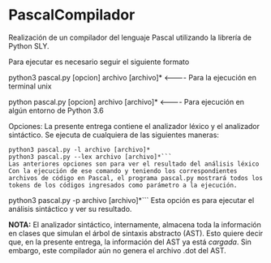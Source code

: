 # PascalCompilador
Realización de un compilador del lenguaje Pascal utilizando la librería de Python SLY.

Para ejecutar es necesario seguir el siguiente formato

python3 pascal.py [opcion] archivo [archivo]* <---- Para la ejecución en terminal unix

python pascal.py [opcion] archivo [archivo]* <---- Para ejecución en algún entorno de Python 3.6

Opciones:
La presente entrega contiene el analizador léxico y el analizador sintáctico. Se ejecuta de cualquiera de las siguientes maneras:

```
python3 pascal.py -l archivo [archivo]*
python3 pascal.py --lex archivo [archivo]*```
Las anteriores opciones son para ver el resultado del análisis léxico
Con la ejecución de ese comando y teniendo los correspondientes archivos de código en Pascal, el programa pascal.py mostrará todos los tokens de los códigos ingresados como parámetro a la ejecución.
```
python3 pascal.py -p archivo [archivo]*```
Esta opción es para ejecutar el análisis sintáctico y ver su resultado.

**NOTA:** El analizador sintáctico, internamente, almacena toda la información en clases que simulan el árbol de sintaxis abstracto (AST). Esto quiere decir que, en la presente entrega, la información del AST ya está *cargada*. Sin embargo, este compilador aún no genera el archivo .dot del AST. 
